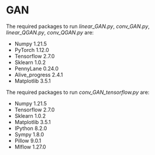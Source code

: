 # GAN

The required packages to run *linear_GAN.py*, *conv_GAN.py*, *linear_QGAN.py*, *conv_QGAN.py* are:

* Numpy 1.21.5
* PyTorch 1.12.0
* Tensorflow 2.7.0
* Sklearn 1.0.2
* PennyLane 0.24.0
* Alive_progress 2.4.1
* Matplotlib 3.5.1


The required packages to run *conv_GAN_tensorflow.py* are: 

* Numpy 1.21.5
* Tensorflow 2.7.0
* Sklearn 1.0.2
* Matplotlib 3.5.1
* IPython 8.2.0
* Sympy 1.8.0
* Pillow 9.0.1
* Mlflow 1.27.0